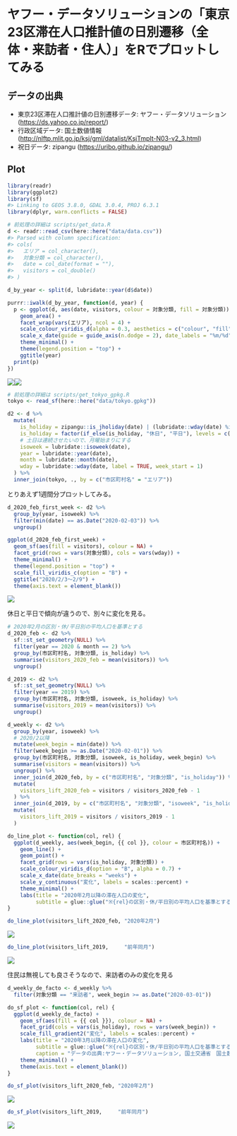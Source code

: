 
<!-- README.md is generated from README.Rmd. Please edit that file -->

# ヤフー・データソリューションの「東京23区滞在人口推計値の日別遷移（全体・来訪者・住人）」をRでプロットしてみる

## データの出典

  - 東京23区滞在人口推計値の日別遷移データ: ヤフー・データソリューション
    (<https://ds.yahoo.co.jp/report/>)
  - 行政区域データ: 国土数値情報
    (<http://nlftp.mlit.go.jp/ksj/gml/datalist/KsjTmplt-N03-v2_3.html>)
  - 祝日データ: zipangu (<https://uribo.github.io/zipangu/>)

## Plot

``` r
library(readr)
library(ggplot2)
library(sf)
#> Linking to GEOS 3.8.0, GDAL 3.0.4, PROJ 6.3.1
library(dplyr, warn.conflicts = FALSE)
```

``` r
# 前処理の詳細は scripts/get_data.R
d <- readr::read_csv(here::here("data/data.csv"))
#> Parsed with column specification:
#> cols(
#>   エリア = col_character(),
#>   対象分類 = col_character(),
#>   date = col_date(format = ""),
#>   visitors = col_double()
#> )
```

``` r
d_by_year <- split(d, lubridate::year(d$date))

purrr::iwalk(d_by_year, function(d, year) {
  p <- ggplot(d, aes(date, visitors, colour = 対象分類, fill = 対象分類)) +
    geom_area() +
    facet_wrap(vars(エリア), ncol = 4) +
    scale_colour_viridis_d(alpha = 0.3, aesthetics = c("colour", "fill"), direction = -1) +
    scale_x_date(guide = guide_axis(n.dodge = 2), date_labels = "%m/%d") +
    theme_minimal() +
    theme(legend.position = "top") +
    ggtitle(year)
  print(p)
})
```

![](README_files/figure-gfm/plot_simple-1.png)<!-- -->![](README_files/figure-gfm/plot_simple-2.png)<!-- -->

``` r
# 前処理の詳細は scripts/get_tokyo_gpkg.R
tokyo <- read_sf(here::here("data/tokyo.gpkg"))

d2 <- d %>%
  mutate(
    is_holiday = zipangu::is_jholiday(date) | (lubridate::wday(date) %in% c(1, 7)),
    is_holiday = factor(if_else(is_holiday, "休日", "平日"), levels = c("平日", "休日")),
    # 土日は連続させたいので、月曜始まりにする
    isoweek = lubridate::isoweek(date),
    year = lubridate::year(date),
    month = lubridate::month(date),
    wday = lubridate::wday(date, label = TRUE, week_start = 1)
  ) %>% 
  inner_join(tokyo, ., by = c("市区町村名" = "エリア"))
```

とりあえず1週間分プロットしてみる。

``` r
d_2020_feb_first_week <- d2 %>%
  group_by(year, isoweek) %>% 
  filter(min(date) == as.Date("2020-02-03")) %>% 
  ungroup()

ggplot(d_2020_feb_first_week) +
  geom_sf(aes(fill = visitors), colour = NA) +
  facet_grid(rows = vars(対象分類), cols = vars(wday)) +
  theme_minimal() +
  theme(legend.position = "top") +
  scale_fill_viridis_c(option = "B") +
  ggtitle("2020/2/3〜2/9") +
  theme(axis.text = element_blank())
```

![](README_files/figure-gfm/plot_first_week-1.png)<!-- -->

休日と平日で傾向が違うので、別々に変化を見る。

``` r
# 2020年2月の区別・休/平日別の平均人口を基準とする
d_2020_feb <- d2 %>% 
  sf::st_set_geometry(NULL) %>% 
  filter(year == 2020 & month == 2) %>%
  group_by(市区町村名, 対象分類, is_holiday) %>% 
  summarise(visitors_2020_feb = mean(visitors)) %>% 
  ungroup()

d_2019 <- d2 %>% 
  sf::st_set_geometry(NULL) %>% 
  filter(year == 2019) %>%
  group_by(市区町村名, 対象分類, isoweek, is_holiday) %>% 
  summarise(visitors_2019 = mean(visitors)) %>% 
  ungroup()

d_weekly <- d2 %>%
  group_by(year, isoweek) %>% 
  # 2020/2以降
  mutate(week_begin = min(date)) %>%
  filter(week_begin >= as.Date("2020-02-01")) %>%
  group_by(市区町村名, 対象分類, isoweek, is_holiday, week_begin) %>%
  summarise(visitors = mean(visitors)) %>%
  ungroup() %>%
  inner_join(d_2020_feb, by = c("市区町村名", "対象分類", "is_holiday")) %>% 
  mutate(
    visitors_lift_2020_feb = visitors / visitors_2020_feb - 1
  ) %>% 
  inner_join(d_2019, by = c("市区町村名", "対象分類", "isoweek", "is_holiday")) %>%
  mutate(
    visitors_lift_2019 = visitors / visitors_2019 - 1
  )

do_line_plot <- function(col, rel) {
  ggplot(d_weekly, aes(week_begin, {{ col }}, colour = 市区町村名)) +
    geom_line() +
    geom_point() +
    facet_grid(rows = vars(is_holiday, 対象分類)) +
    scale_colour_viridis_d(option = "B", alpha = 0.7) +
    scale_x_date(date_breaks = "weeks") +
    scale_y_continuous("変化", labels = scales::percent) +
    theme_minimal() +
    labs(title = "2020年2月以降の滞在人口の変化",
         subtitle = glue::glue("※{rel}の区別・休/平日別の平均人口を基準とする"))
}

do_line_plot(visitors_lift_2020_feb, "2020年2月")
```

![](README_files/figure-gfm/plot_changes-1.png)<!-- -->

``` r
do_line_plot(visitors_lift_2019,     "前年同月")
```

![](README_files/figure-gfm/plot_changes-2.png)<!-- -->

住民は無視しても良さそうなので、来訪者のみの変化を見る

``` r
d_weekly_de_facto <- d_weekly %>% 
  filter(対象分類 == "来訪者", week_begin >= as.Date("2020-03-01"))

do_sf_plot <- function(col, rel) {
  ggplot(d_weekly_de_facto) +
    geom_sf(aes(fill = {{ col }}), colour = NA) +
    facet_grid(cols = vars(is_holiday), rows = vars(week_begin)) +
    scale_fill_gradient2("変化", labels = scales::percent) +
    labs(title = "2020年3月以降の滞在人口の変化",
         subtitle = glue::glue("※{rel}の区別・休/平日別の平均人口を基準とする"), 
         caption = "データの出典:ヤフー・データソリューション, 国土交通省　国土数値情報（行政区域データ）") +
    theme_minimal() +
    theme(axis.text = element_blank())
}

do_sf_plot(visitors_lift_2020_feb, "2020年2月")
```

![](README_files/figure-gfm/animate-1.png)<!-- -->

``` r
do_sf_plot(visitors_lift_2019,     "前年同月")
```

![](README_files/figure-gfm/animate-2.png)<!-- -->
